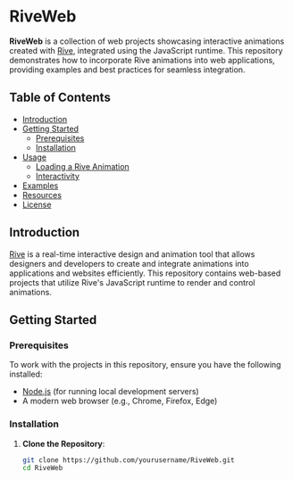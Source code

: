# RiveWeb

**RiveWeb** is a collection of web projects showcasing interactive animations created with [Rive](https://rive.app/), integrated using the JavaScript runtime. This repository demonstrates how to incorporate Rive animations into web applications, providing examples and best practices for seamless integration.

## Table of Contents

- [Introduction](#introduction)
- [Getting Started](#getting-started)
  - [Prerequisites](#prerequisites)
  - [Installation](#installation)
- [Usage](#usage)
  - [Loading a Rive Animation](#loading-a-rive-animation)
  - [Interactivity](#interactivity)
- [Examples](#examples)
- [Resources](#resources)
- [License](#license)

## Introduction

[Rive](https://rive.app/) is a real-time interactive design and animation tool that allows designers and developers to create and integrate animations into applications and websites efficiently. This repository contains web-based projects that utilize Rive's JavaScript runtime to render and control animations.

## Getting Started

### Prerequisites

To work with the projects in this repository, ensure you have the following installed:

- [Node.js](https://nodejs.org/) (for running local development servers)
- A modern web browser (e.g., Chrome, Firefox, Edge)

### Installation

1. **Clone the Repository**:

   ```bash
   git clone https://github.com/yourusername/RiveWeb.git
   cd RiveWeb
